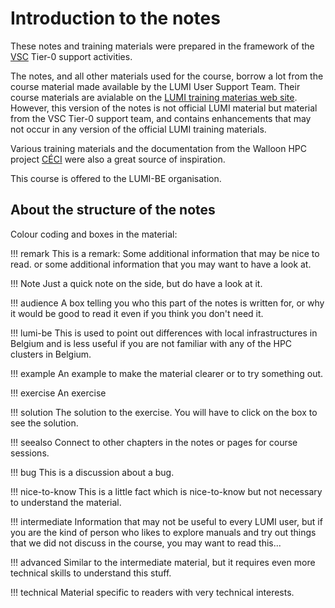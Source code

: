 # Introduction to the notes

These notes and training materials were prepared in the framework of the 
[VSC](https://www.vscentrum.be/) Tier-0 support activities.

The notes, and all other materials used for the course, borrow a lot from the
course material made available by the LUMI User Support Team.
Their course materials are avialable on the
[LUMI training materias web site](https://lumi-supercomputer.github.io/LUMI-training-materials/).
However, this version of the notes is not official LUMI material but material from the 
VSC Tier-0 support team, and contains enhancements that may not occur in any version of the
official LUMI training materials.


Various training materials and the documentation from the Walloon HPC project [CÉCI](https://www.ceci-hpc.be/)
were also a great source of inspiration.

This course is offered to the LUMI-BE organisation.


## About the structure of the notes

Colour coding and boxes in the material:

!!! remark
    This is a remark: Some additional information that may be nice to read. or some
    additional information that you may want to have a look at.

!!! Note
    Just a quick note on the side, but do have a look at it.

!!! audience
    A box telling you who this part of the notes is written for, or why it would be
    good to read it even if you think you don't need it.

!!! lumi-be
    This is used to point out differences with local infrastructures in Belgium and
    is less useful if you are not familiar with any of the HPC clusters in Belgium.

!!! example
    An example to make the material clearer or to try something out.

!!! exercise
    An exercise

!!! solution
    The solution to the exercise. You will have to click on the box to see the solution.

!!! seealso
    Connect to other chapters in the notes or pages for course sessions.

!!! bug
    This is a discussion about a bug.

!!! nice-to-know
    This is a little fact which is nice-to-know but not necessary to understand the
    material.

!!! intermediate
    Information that may not be useful to every LUMI user, but if you are the kind of
    person who likes to explore manuals and try out things that we did not discuss
    in the course, you may want to read this...

!!! advanced
    Similar to the intermediate material, but it requires even more technical skills to
    understand this stuff.

!!! technical
    Material specific to readers with very technical interests.

